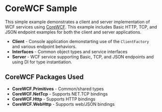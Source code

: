 # CoreWCF Sample
This simple example demonstrates a client and server implementation of WCF services using [CoreWCF](https://github.com/CoreWCF/CoreWCF). This example includes Basic HTTP, TCP, and JSON endpoint examples for both the client and server applications. 

- **Client** - Console application demonstarting use of the `ClientFactory` and various endpoint behaviors. 
- **Interfaces** - Common object types and service interfaces
- **Server** - WCF service supporting Basic, TCP, and JSON endpoints and using DI for type instantiation.

## CoreWCF Packages Used

- **CoreWCF.Primitives** - Common/shared types
- **CoreWCF.NetTcp** - Supports NET.TCP bindings
- **CoreWCF.Http** - Supports HTTP bindings
- **CoreWCF.WebHttp** - Supports web/JSON bindings